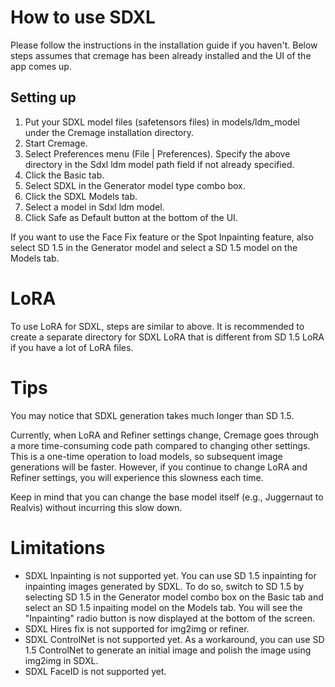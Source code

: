 # How to use SDXL
Please follow the instructions in the installation guide if you haven't. Below steps assumes that cremage has been already installed and the UI of the app comes up.

## Setting up
1. Put your SDXL model files (safetensors files) in models/ldm_model under the Cremage installation directory.
2. Start Cremage.
3. Select Preferences menu (File | Preferences). Specify the above directory in the Sdxl ldm model path field if not already specified.
4. Click the Basic tab.
5. Select SDXL in the Generator model type combo box.
6. Click the SDXL Models tab.
7. Select a model in Sdxl ldm model.
8. Click Safe as Default button at the bottom of the UI.

If you want to use the Face Fix feature or the Spot Inpainting feature, also select SD 1.5 in the Generator model and select a SD 1.5 model on the Models tab.

# LoRA
To use LoRA for SDXL, steps are similar to above. It is recommended to create a separate directory for SDXL LoRA that is different from SD 1.5 LoRA if you have a lot of LoRA files.

# Tips
You may notice that SDXL generation takes much longer than SD 1.5.

Currently, when LoRA and Refiner settings change, Cremage goes through a more time-consuming code path compared to changing other settings. This is a one-time operation to load models, so subsequent image generations will be faster. However, if you continue to change LoRA and Refiner settings, you will experience this slowness each time.

Keep in mind that you can change the base model itself (e.g., Juggernaut to Realvis) without incurring this slow down.

# Limitations
* SDXL Inpainting is not supported yet. You can use SD 1.5 inpainting for inpainting images generated by SDXL. To do so, switch to SD 1.5 by selecting SD 1.5 in the Generator model combo box on the Basic tab and select an SD 1.5 inpaiting model on the Models tab. You will see the "Inpainting" radio button is now displayed at the bottom of the screen.
* SDXL Hires fix is not supported for img2img or refiner.
* SDXL ControlNet is not supported yet. As a workaround, you can use SD 1.5 ControlNet to generate an initial image and polish the image using img2img in SDXL.
* SDXL FaceID is not supported yet.